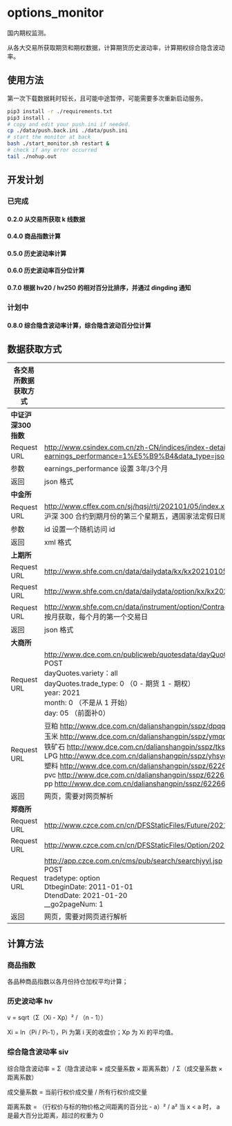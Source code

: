 # options_monitor
国内期权监测。

从各大交易所获取期货和期权数据，计算期货历史波动率，计算期权综合隐含波动率。


## 使用方法
第一次下载数据耗时较长，且可能中途暂停，可能需要多次重新启动服务。
```bash
pip3 install -r ./requirements.txt
pip3 install .
# copy and edit your push.ini if needed.
cp ./data/push.back.ini ./data/push.ini
# start the monitor at back
bash ./start_monitor.sh restart &
# check if any error occurred
tail ./nohup.out
```

## 开发计划
### 已完成
#### 0.2.0 从交易所获取 k 线数据
#### 0.4.0 商品指数计算
#### 0.5.0 历史波动率计算
#### 0.6.0 历史波动率百分位计算
#### 0.7.0 根据 hv20 / hv250 的相对百分比排序，并通过 dingding 通知
### 计划中
#### 0.8.0 综合隐含波动率计算，综合隐含波动百分位计算

## 数据获取方式

| 各交易所数据获取方式 | |
|---------------|--------------------------------------------------------------|
| **中证沪深300指数** | |
| Request URL | http://www.csindex.com.cn/zh-CN/indices/index-detail/000300?earnings_performance=1%E5%B9%B4&data_type=json |
| 参数 | earnings_performance 设置 3年/3个月 |
| 返回 | json 格式 |
| **中金所** | |
| Request URL | http://www.cffex.com.cn/sj/hqsj/rtj/202101/05/index.xml?id=0<br />沪深 300 合约到期月份的第三个星期五，遇国家法定假日顺延 |
| 参数 | id 设置一个随机访问 id |
| 返回 | xml 格式 |
| **上期所** | |
| Request URL | http://www.shfe.com.cn/data/dailydata/kx/kx20210105.dat |
| Request URL | http://www.shfe.com.cn/data/dailydata/option/kx/kx20210105.dat |
| Request URL | http://www.shfe.com.cn/data/instrument/option/ContractBaseInfo20210105.dat<br />按月获取，每个月的第一个交易日 |
| 返回 | json 格式 |
| **大商所** | |
| Request URL | http://www.dce.com.cn/publicweb/quotesdata/dayQuotesCh.html<br />POST<br />dayQuotes.variety：all<br />dayQuotes.trade_type: 0 （0 - 期货 1 - 期权）<br />year: 2021<br />month: 0 （不是从 1 开始）<br />day: 05 （前面补0） |
| Request URL | 豆粕 http://www.dce.com.cn/dalianshangpin/sspz/dpqq/index.html <br />玉米 http://www.dce.com.cn/dalianshangpin/sspz/ymqq/index.html <br />铁矿石 http://www.dce.com.cn/dalianshangpin/sspz/tksqq21/index.html <br />LPG http://www.dce.com.cn/dalianshangpin/sspz/yhsyqqq/index.html <br />塑料 http://www.dce.com.cn/dalianshangpin/sspz/6226615/index.html <br />pvc http://www.dce.com.cn/dalianshangpin/sspz/6226619/index.html <br />pp http://www.dce.com.cn/dalianshangpin/sspz/6226623/index.html |
| 返回 | 网页，需要对网页解析 |
| **郑商所** | |
| Request URL | http://www.czce.com.cn/cn/DFSStaticFiles/Future/2021/20210105/FutureDataDaily.htm
| Request URL | http://www.czce.com.cn/cn/DFSStaticFiles/Option/2021/20210105/OptionDataDaily.htm
| Request URL | http://app.czce.com.cn/cms/pub/search/searchjyyl.jsp<br /> POST<br />tradetype: option<br />DtbeginDate: 2011-01-01<br />DtendDate: 2021-01-20<br />__go2pageNum: 1 |
| 返回 | 网页，需要对网页进行解析 |

## 计算方法
### 商品指数
各品种商品指数以各月份持仓加权平均计算；
### 历史波动率 hv
v = sqrt（Σ（Xi - Xp）² / （n - 1））

Xi = ln（Pi / Pi-1），Pi 为第 i 天的收盘价；Xp 为 Xi 的平均值。
### 综合隐含波动率 siv
综合隐含波动率 = Σ（隐含波动率 × 成交量系数 × 距离系数）/ Σ（成交量系数 × 距离系数）

成交量系数 = 当前行权价成交量 / 所有行权价成交量

距离系数 = （行权价与标的物价格之间距离的百分比 - a）² / a² 当 x < a 时， a 是最大百分比距离，超过的权重为 0
